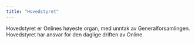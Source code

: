 ```yaml
---
title: "Hovedstyret"
---
```


Hovedstyret er Onlines høyeste organ, med unntak av Generalforsamlingen. Hovedstyret har ansvar for den daglige driften av Online.
